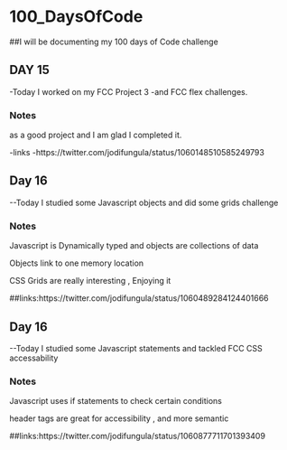 # 100_DaysOfCode
##I will be documenting my 100 days of Code challenge 
  <h2>DAY 15</h2>
  -Today I worked on my FCC Project 3
  -and FCC flex challenges.
  <h3>
   Notes
  </h3>
  <p>as a good project and I am glad I completed it.</p>
  -links
   -https://twitter.com/jodifungula/status/1060148510585249793
   
   <h2>Day 16</h2>
   --Today I studied some Javascript objects and did some grids challenge
   <h3>Notes</h3>
   <p>Javascript is Dynamically typed and objects are collections of data</p>
   <p>Objects link to one memory location</p>
   <p>CSS Grids are really interesting , Enjoying it</p>
   ##links:https://twitter.com/jodifungula/status/1060489284124401666

 <h2>Day 16</h2>
   --Today I studied some Javascript statements and tackled FCC CSS accessability
   <h3>Notes</h3>
   <p>Javascript uses if statements to check certain conditions</p>
   <p>header tags are great for accessibility , and more semantic </p>
   ##links:https://twitter.com/jodifungula/status/1060877711701393409
